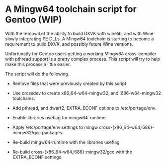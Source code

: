 # A Mingw64 toolchain script for Gentoo (WIP)

With the removal of the ability to build DXVK with winelib, and with Wine slowly integrating PE DLLs.  A Mingw64 toolchain is starting to become a requirement to build DXVK, and possibly future Wine versions.

Unfortunatly for Gentoo users getting a working Mingw64 cross-compiler with pthread support is a pretty complex process. This script will try to help make this process a little easier.

The script will do the following.

* Remove files that were previously created by this script.

* Use crossdev to create x86\_64-w64-mingw32, and i686-w64-mingw32 toolchains.

* Add pthread, and dwarf2, EXTRA\_ECONF options to /etc/portage/env.

* Enable libraries useflag for mingw64-runtime.

* Apply /etc/portage/env settings to mingw cross-{x86\_64-w64,i686}-mingw32/gcc packages.

* Re-build mingw64-runtime with the libraries useflag

* Re-build cross-{x86\_64-w64,i686}-mingw32/gcc with the EXTRA\_ECONF settings.
